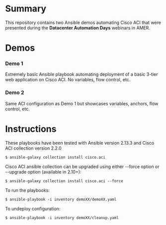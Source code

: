# Summary

This repository contains two Ansible demos automating Cisco ACI that were presented during the **Datacenter Automation Days** webinars in AMER. 

# Demos
### Demo 1
Extremely basic Ansible playbook automating deployment of a basic 3-tier web application on Cisco ACI. No variables, flow control, etc.

### Demo 2
Same ACI configuration as Demo 1 but showcases variables, anchors, flow control, etc.  

# Instructions
These playbooks have been tested with Ansible version 2.13.3 and Cisco ACI collection version 2.2.0
```
$ ansible-galaxy collection install cisco.aci
```

Cisco ACI ansible collection can be upgraded using either --force option or --upgrade option (available in 2.10+):

```
$ ansible-galaxy collection install cisco.aci --force
```

To run the playbooks:
```
$ ansible-playbook -i inventory demoXX/demoXX.yaml
```

To undeploy configuration:
```
$ ansible-playbook -i inventory demoXX/cleanup.yaml
```


